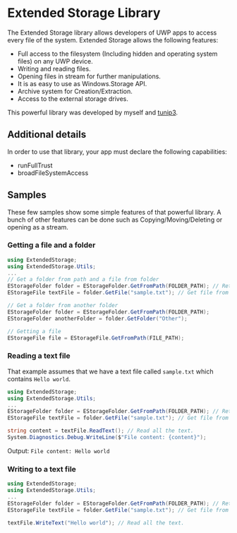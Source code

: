 # Extended Storage Library
The Extended Storage library allows developers of UWP apps to access every file of the system. Extended Storage allows the following features:

- Full access to the filesystem (Including hidden and operating system files) on any UWP device.
- Writing and reading files.
- Opening files in stream for further manipulations.
- It is as easy to use as Windows.Storage API.
- Archive system for Creation/Extraction.
- Access to the external storage drives.

This powerful library was developed by myself and [tunip3](https://github.com/tunip3/tunip3).

## Additional details

In order to use that library, your app must declare the following capabilities:

- runFullTrust
- broadFileSystemAccess

## Samples
These few samples show some simple features of that powerful library. A bunch of other features can be done such as Copying/Moving/Deleting or opening as a stream.

### Getting a file and a folder
```c#
using ExtendedStorage;
using ExtendedStorage.Utils;
...
// Get a folder from path and a file from folder
EStorageFolder folder = EStorageFolder.GetFromPath(FOLDER_PATH); // Returns null if the folder was not found.
EStorageFile textFile = folder.GetFile("sample.txt"); // Get file from that folder, also returns null if the file was not found.

// Get a folder from another folder
EStorageFolder folder = EStorageFolder.GetFromPath(FOLDER_PATH);
EStorageFolder anotherFolder = folder.GetFolder("Other");

// Getting a file
EStorageFile file = EStorageFile.GetFromPath(FILE_PATH);
```

### Reading a text file
That example assumes that we have a text file called ``sample.txt`` which contains ``Hello world``.

```c#
using ExtendedStorage;
using ExtendedStorage.Utils;
...
EStorageFolder folder = EStorageFolder.GetFromPath(FOLDER_PATH); // Returns null if the folder was not found.
EStorageFile textFile = folder.GetFile("sample.txt"); // Get file from that folder, also returns null if the file was not found.

string content = textFile.ReadText(); // Read all the text.
System.Diagnostics.Debug.WriteLine($"File content: {content}");
```
Output:
``File content: Hello world``

### Writing to a text file
```c#
using ExtendedStorage;
using ExtendedStorage.Utils;
...
EStorageFolder folder = EStorageFolder.GetFromPath(FOLDER_PATH); // Returns null if the folder was not found.
EStorageFile textFile = folder.GetFile("sample.txt"); // Get file from that folder, also returns null if the file was not found.

textFile.WriteText("Hello world"); // Read all the text.
```
